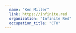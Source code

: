 ```yaml
---
  name: "Ken Miller"
  link: https://infinite.red
  organization: "Infinite Red"
  occupation_title: "CTO"
---
```

